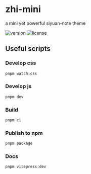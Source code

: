 # zhi-mini

a mini yet powerful siyuan-note theme

![version](https://img.shields.io/github/release/terwer/zhi-mini.svg?style=flat-square)
![license](https://img.shields.io/badge/license-GPL-blue.svg?style=popout-square)

## Useful scripts

### Develop css

```bash
pnpm watch:css
```

### Develop js

```bash
pnpm dev
```

### Build

```bash
pnpm ci
```

### Publish to npm

```bash
pnpm package
```

### Docs

```bash
pnpm vitepress:dev
```
